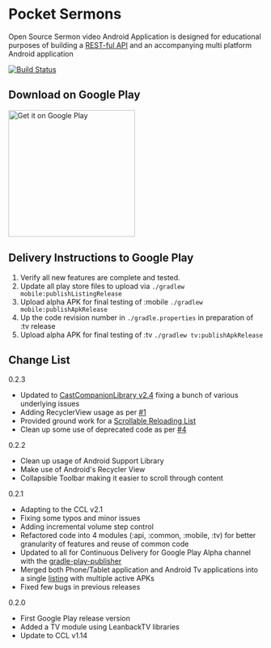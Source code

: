 # Pocket Sermons

Open Source Sermon video Android Application is designed for educational purposes of building a [REST-ful API](https://github.com/tmack8001/pocketsermons-server) and an accompanying multi platform Android application

[![Build Status](https://travis-ci.org/tmack8001/PocketSermons.svg?branch=master)](https://travis-ci.org/tmack8001/PocketSermons)


## Download on Google Play

<a href="https://play.google.com/store/apps/details?id=com.tmack.sermonstream&utm_source=global_co&utm_medium=prtnr&utm_content=Mar2515&utm_campaign=PartBadge&pcampaignid=MKT-AC-global-none-all-co-pr-py-PartBadges-Oct1515-1"><img width="250px" alt="Get it on Google Play" src="https://play.google.com/intl/en_us/badges/images/apps/en-play-badge.png" /></a>

## Delivery Instructions to Google Play

1. Verify all new features are complete and tested.
2. Update all play store files to upload via ```./gradlew mobile:publishListingRelease```
3. Upload alpha APK for final testing of :mobile ```./gradlew mobile:publishApkRelease```
4. Up the code revision number in ```./gradle.properties``` in preparation of :tv release
5. Upload alpha APK for final testing of :tv ```./gradlew tv:publishApkRelease```

## Change List
0.2.3
  * Updated to [CastCompanionLibrary v2.4](https://github.com/googlecast/CastCompanionLibrary-android#change-list) fixing a bunch of various underlying issues 
  * Adding RecyclerView usage as per [#1](https://github.com/tmack8001/PocketSermons/issues/5)
  * Provided ground work for a [Scrollable Reloading List](https://github.com/tmack8001/PocketSermons/issues/1)
  * Clean up some use of deprecated code as per [#4](https://github.com/tmack8001/PocketSermons/issues/4)

0.2.2
  * Clean up usage of Android Support Library
  * Make use of Android's Recycler View
  * Collapsible Toolbar making it easier to scroll through content

0.2.1
  * Adapting to the CCL v2.1
  * Fixing some typos and minor issues
  * Adding incremental volume step control
  * Refactored code into 4 modules (:api, :common, :mobile, :tv) for better granularity of features and reuse of common code
  * Updated to all for Continuous Delivery for Google Play Alpha channel with the [gradle-play-publisher](https://github.com/Triple-T/gradle-play-publisher)
  * Merged both Phone/Tablet application and Android Tv applications into a single [listing](https://play.google.com/store/apps/details?id=com.tmack.sermonstream) with multiple active APKs
  * Fixed few bugs in previous releases

0.2.0
  * First Google Play release version
  * Added a TV module using LeanbackTV libraries
  * Update to CCL v1.14
